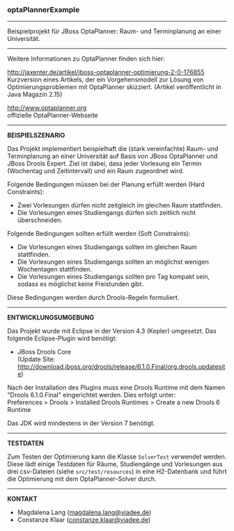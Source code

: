### optaPlannerExample
-----
Beispielprojekt für JBoss OptaPlanner: Raum- und Terminplanung an einer Universität.

-----

Weitere Informationen zu OptaPlanner finden sich hier:

http://jaxenter.de/artikel/jboss-optaplanner-optimierung-2-0-176855  
Kurzversion eines Artikels, der ein Vorgehensmodell zur Lösung von Optimierungsproblemen mit OptaPlanner
skizziert. (Artikel veröffentlicht in Java Magazin 2.15)

http://www.optaplanner.org  
offizielle OptaPlanner-Webseite

-----

**BEISPIELSZENARIO**

Das Projekt implementiert beispielhaft die (stark vereinfachte) Raum- und Terminplanung an einer Universität
auf Basis von JBoss OptaPlanner und JBoss Drools Expert. Ziel ist dabei, dass jeder Vorlesung ein Termin
(Wochentag und Zeitintervall) und ein Raum zugeordnet wird.

Folgende Bedingungen müssen bei der Planung erfüllt werden (Hard Constraints):
- Zwei Vorlesungen dürfen nicht zeitgleich im gleichen Raum stattfinden.
- Die Vorlesungen eines Studiengangs dürfen sich zeitlich nicht überschneiden.

Folgende Bedingungen sollten erfüllt werden (Soft Constraints):
- Die Vorlesungen eines Studiengangs sollten im gleichen Raum stattfinden.
- Die Vorlesungen eines Studiengangs sollten an möglichst wenigen Wochentagen stattfinden.
- Die Vorlesungen eines Studiengangs sollten pro Tag kompakt sein, sodass es möglichst keine Freistunden gibt.

Diese Bedingungen werden durch Drools-Regeln formuliert.

-----

**ENTWICKLUNGSUMGEBUNG**

Das Projekt wurde mit Eclipse in der Version 4.3 (Kepler) umgesetzt. Das folgende Eclipse-Plugin wird benötigt:

- JBoss Drools Core  
(Update Site: http://download.jboss.org/drools/release/6.1.0.Final/org.drools.updatesite)

Nach der Installation des Plugins muss eine Drools Runtime mit dem Namen "Drools 6.1.0.Final" eingerichtet 
werden. Dies erfolgt unter:  
Preferences > Drools > Installed Drools Runtimes > Create a new Drools 6 Runtime

Das JDK wird mindestens in der Version 7 benötigt.

-----

**TESTDATEN**

Zum Testen der Optimierung kann die Klasse `SolverTest` verwendet werden. Diese lädt einige Testdaten für Räume, Studiengänge
und Vorlesungen aus drei csv-Dateien (siehe `src/test/resources`) in eine H2-Datenbank und führt die Optimierung mit
dem OptaPlanner-Solver durch.

-----

**KONTAKT**
- Magdalena Lang (magdalena.lang@viadee.de)
- Constanze Klaar (constanze.klaar@viadee.de)
